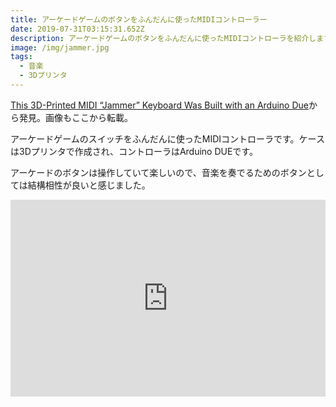 ```yaml
---
title: アーケードゲームのボタンをふんだんに使ったMIDIコントローラー
date: 2019-07-31T03:15:31.652Z
description: アーケードゲームのボタンをふんだんに使ったMIDIコントローラを紹介します。
image: /img/jammer.jpg
tags:
  - 音楽
  - 3Dプリンタ
---
```

[This 3D-Printed MIDI “Jammer” Keyboard Was Built with an Arduino Due](https://blog.hackster.io/this-3d-printed-midi-jammer-keyboard-was-built-with-an-arduino-due-ad59e69fb8ed)から発見。画像もここから転載。

アーケードゲームのスイッチをふんだんに使ったMIDIコントローラです。ケースは3Dプリンタで作成され、コントローラはArduino DUEです。

アーケードのボタンは操作していて楽しいので、音楽を奏でるためのボタンとしては結構相性が良いと感じました。

<iframe width="100%" height="315" src="https://www.youtube.com/embed/g4b2hHh-M-Y" frameborder="0" allow="accelerometer; autoplay; encrypted-media; gyroscope; picture-in-picture" allowfullscreen></iframe>

